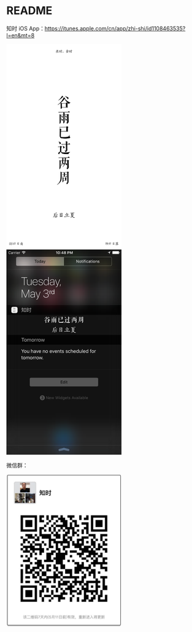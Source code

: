 # README

<!--
create time: 2016-05-04 21:19:19
Author: amoblin

This file is created by Marboo<http://marboo.io> template file $MARBOO_HOME/.media/starts/default.md
本文件由 Marboo<http://marboo.io> 模板文件 $MARBOO_HOME/.media/starts/default.md 创建
-->

知时 iOS App：https://itunes.apple.com/cn/app/zhi-shi/id1108463535?l=en&mt=8

<img src="1.png" width="300" /> <img src="2.png" width="300" />

微信群：

<img src="1.jpg" width="300" />
